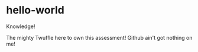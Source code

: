 # hello-world
Knowledge!

The mighty Twuffle here to own this assessment!
Github ain't got nothing on me!
